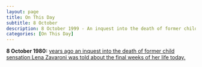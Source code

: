 ```yaml
---
layout: page
title: On This Day
subtitle: 8 October
description: 8 October 1999 - An inquest into the death of former child sensation Lena Zavaroni was told about the final weeks of her life today.
categories: [On This Day]
---
```


**8 October 1980:**
[<span id="age1"></span> years ago an inquest into the death of former child sensation Lena Zavaroni was told about the final weeks of her life today.](/itn/1999/10/08/ITN-source-lena-zavaroni-inguest-due-to-end.html)

<!-- Script for calculating number of years ago -->
<script>
var dob = '19991008';
var year = Number(dob.substr(0, 4));
var month = Number(dob.substr(4, 2)) - 1;
var day = Number(dob.substr(6, 2));
var today = new Date();
var age = today.getFullYear() - year;
if (today.getMonth() < month || (today.getMonth() == month && today.getDate() < day)) {
age--;
}
document.getElementById("age").innerHTML=age;
</script>
